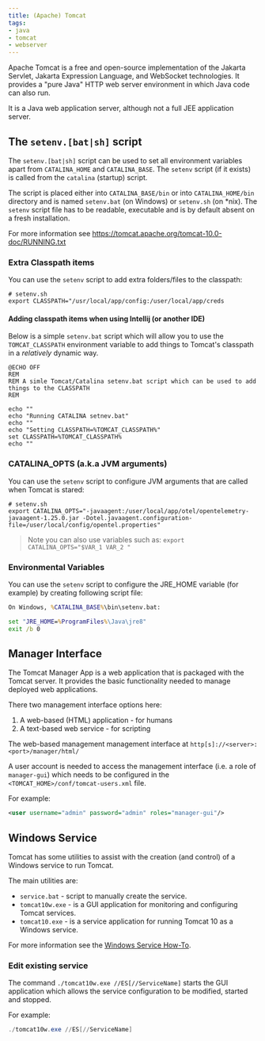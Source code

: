 ```yaml
---
title: (Apache) Tomcat
tags:
- java
- tomcat
- webserver
---
```


Apache Tomcat is a free and open-source implementation of the Jakarta Servlet, Jakarta Expression Language, and WebSocket technologies. 
It provides a "pure Java" HTTP web server environment in which Java code can also run.
<!--more-->
It is a Java web application server, although not a full JEE application server.

## The `setenv.[bat|sh]` script

The `setenv.[bat|sh]` script can be used to set all environment variables apart from `CATALINA_HOME` and `CATALINA_BASE`.
The `setenv` script (if it exists) is called from the `catalina` (startup) script.

The script is placed either into `CATALINA_BASE/bin` or into `CATALINA_HOME/bin` directory and is named `setenv.bat` (on Windows) 
or `setenv.sh` (on *nix). The `setenv` script file has to be readable, executable and is by default absent on a fresh installation.

For more information see https://tomcat.apache.org/tomcat-10.0-doc/RUNNING.txt

### Extra Classpath items

You can use the `setenv` script to add extra folders/files to the classpath:
```shell
# setenv.sh
export CLASSPATH="/usr/local/app/config:/user/local/app/creds
```

#### Adding classpath items when using Intellij (or another IDE)

Below is a simple `setenv.bat` script which will allow you to use the `TOMCAT_CLASSPATH` environment variable to add things
to Tomcat's classpath in a _relatively_ dynamic way.

```shell
@ECHO OFF
REM
REM A simle Tomcat/Catalina setenv.bat script which can be used to add things to the CLASSPATH
REM

echo ""
echo "Running CATALINA setnev.bat"
echo ""
echo "Setting CLASSPATH=%TOMCAT_CLASSPATH%"
set CLASSPATH=%TOMCAT_CLASSPATH%
echo ""
```

### CATALINA_OPTS (a.k.a JVM arguments)

You can use the `setenv` script to configure JVM arguments that are called when Tomcat is stared:

```shell
# setenv.sh
export CATALINA_OPTS="-javaagent:/user/local/app/otel/opentelemetry-javaagent-1.25.0.jar -Dotel.javaagent.configuration-file=/user/local/config/opentel.properties"
```

> Note you can also use variables such as:
> `export CATALINA_OPTS="$VAR_1 VAR_2 "`

### Environmental Variables

You can use the `setenv` script to configure the JRE_HOME variable (for example) by creating following script file:

```cmd
On Windows, %CATALINA_BASE%\bin\setenv.bat:

set "JRE_HOME=%ProgramFiles%\Java\jre8"
exit /b 0
```

## Manager Interface

The Tomcat Manager App is a web application that is packaged with the Tomcat server. 
It provides the basic functionality needed to manage deployed web applications.

There two management interface options here:
1. A web-based (HTML) application - for humans
2. A text-based web service - for scripting

The web-based management management interface at `http[s]://<server>:<port>/manager/html/`

A user account is needed to access the management interface (i.e. a role of `manager-gui`) which needs to be configured 
in the `<TOMCAT_HOME>/conf/tomcat-users.xml` file.

For example:

```xml
<user username="admin" password="admin" roles="manager-gui"/>
```

## Windows Service

Tomcat has some utilities to assist with the creation (and control) of a Windows service to run Tomcat.

The main utilities are:

* `service.bat` - script to manually create the service.
* `tomcat10w.exe` - is a GUI application for monitoring and configuring Tomcat services.
* `tomcat10.exe` - is a service application for running Tomcat 10 as a Windows service.

For more information see the [Windows Service How-To](https://tomcat.apache.org/tomcat-10.1-doc/windows-service-howto.html).

### Edit existing service

The command `./tomcat10w.exe //ES[//ServiceName]` starts the GUI application which allows the service configuration 
to be modified, started and stopped.

For example:

```powershell
./tomcat10w.exe //ES[//ServiceName]
```









